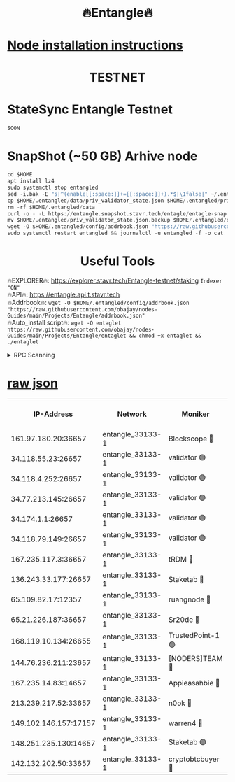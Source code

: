 <h1 align="center"> 🔥Entangle🔥</h1>

[Node installation instructions](https://github.com/obajay/nodes-Guides/tree/main/Projects/Entangle)
=

<h1 align="center"> TESTNET</h1>

# StateSync Entangle Testnet
```python
SOON
```
# SnapShot (~50 GB) Arhive node
```python
cd $HOME
apt install lz4
sudo systemctl stop entangled
sed -i.bak -E "s|^(enable[[:space:]]+=[[:space:]]+).*$|\1false|" ~/.entangled/config/config.toml
cp $HOME/.entangled/data/priv_validator_state.json $HOME/.entangled/priv_validator_state.json.backup
rm -rf $HOME/.entangled/data
curl -o - -L https://entangle.snapshot.stavr.tech/entagle/entagle-snap.tar.lz4 | lz4 -c -d - | tar -x -C $HOME/.entangled --strip-components 2
mv $HOME/.entangled/priv_validator_state.json.backup $HOME/.entangled/data/priv_validator_state.json
wget -O $HOME/.entangled/config/addrbook.json "https://raw.githubusercontent.com/obajay/nodes-Guides/main/Projects/Entangle/addrbook.json"
sudo systemctl restart entangled && journalctl -u entangled -f -o cat
```
 <h1 align="center"> Useful Tools</h1>
 
🔥EXPLORER🔥: https://explorer.stavr.tech/Entangle-testnet/staking        `Indexer "ON"` \
🔥API🔥:      https://entangle.api.t.stavr.tech \
🔥Addrbook🔥: ```wget -O $HOME/.entangled/config/addrbook.json "https://raw.githubusercontent.com/obajay/nodes-Guides/main/Projects/Entangle/addrbook.json"``` \
🔥Auto_install script🔥:  `wget -O entaglet https://raw.githubusercontent.com/obajay/nodes-Guides/main/Projects/Entangle/entaglet && chmod +x entaglet && ./entaglet`


<details>
<summary>RPC Scanning</summary>

<h2 align="center"> We scan nodes in real time every 4 hours. And we provide the final result of RPC endpoints.
We cannot influence the operation of these nodes in any way. </h2>


```python
If Voting Power is higher than 0 --> then the Node is a validator of the network and may be subject to attack and be a potential threat to the chain.
```
```python
We marked such validators with a red symbol
```

</details>

[raw json](https://rpc-check.entangt.stavr.tech/entangt/rpc-entangt-result.json)
=


<table><tr><th>IP-Address</th><th>Network</th><th>Moniker</th><th>Latest Block Height</th><th>Earliest Block Height</th><th>Catching Up</th><th>Tx Index</th><th>Voting Power</th><th>Scan Time</th></tr><tr><td>161.97.180.20:36657</td><td>entangle_33133-1</td><td>Blockscope 🔴</td><td>2654074</td><td>1</td><td>False</td><td>off</td><td>309757544522759</td><td>2024-03-15T12:59:23.963740149UTC</td></tr><tr><td>34.118.55.23:26657</td><td>entangle_33133-1</td><td>validator 🟢</td><td>2654075</td><td>1</td><td>False</td><td>on</td><td>0</td><td>2024-03-15T12:59:26.652522236UTC</td></tr><tr><td>34.118.4.252:26657</td><td>entangle_33133-1</td><td>validator 🟢</td><td>2617124</td><td>1</td><td>False</td><td>on</td><td>0</td><td>2024-03-15T12:59:26.972610956UTC</td></tr><tr><td>34.77.213.145:26657</td><td>entangle_33133-1</td><td>validator 🟢</td><td>2654075</td><td>1</td><td>False</td><td>on</td><td>0</td><td>2024-03-15T12:59:29.253239342UTC</td></tr><tr><td>34.174.1.1:26657</td><td>entangle_33133-1</td><td>validator 🟢</td><td>2654075</td><td>1</td><td>False</td><td>on</td><td>0</td><td>2024-03-15T12:59:29.943749709UTC</td></tr><tr><td>34.118.79.149:26657</td><td>entangle_33133-1</td><td>validator 🟢</td><td>2654079</td><td>1</td><td>False</td><td>on</td><td>0</td><td>2024-03-15T12:59:53.669873093UTC</td></tr><tr><td>167.235.117.3:36657</td><td>entangle_33133-1</td><td>tRDM 🔴</td><td>2654079</td><td>1</td><td>False</td><td>on</td><td>216776925020225</td><td>2024-03-15T12:59:58.277854517UTC</td></tr><tr><td>136.243.33.177:26657</td><td>entangle_33133-1</td><td>Staketab 🔴</td><td>2654078</td><td>660001</td><td>False</td><td>on</td><td>181128559072965</td><td>2024-03-15T12:59:45.029868030UTC</td></tr><tr><td>65.109.82.17:12357</td><td>entangle_33133-1</td><td>ruangnode 🔴</td><td>2654074</td><td>1312001</td><td>False</td><td>off</td><td>661261205895222</td><td>2024-03-15T12:59:24.306316924UTC</td></tr><tr><td>65.21.226.187:36657</td><td>entangle_33133-1</td><td>Sr20de 🔴</td><td>2654074</td><td>2049001</td><td>False</td><td>off</td><td>29534655065001</td><td>2024-03-15T12:59:21.458878171UTC</td></tr><tr><td>168.119.10.134:26655</td><td>entangle_33133-1</td><td>TrustedPoint-1 🟢</td><td>2654079</td><td>2268001</td><td>False</td><td>off</td><td>0</td><td>2024-03-15T12:59:58.498995246UTC</td></tr><tr><td>144.76.236.211:23657</td><td>entangle_33133-1</td><td>[NODERS]TEAM 🔴</td><td>2654077</td><td>2304001</td><td>False</td><td>off</td><td>26809518609480680</td><td>2024-03-15T12:59:42.776261262UTC</td></tr><tr><td>167.235.14.83:14657</td><td>entangle_33133-1</td><td>Appieasahbie 🔴</td><td>2654079</td><td>2436001</td><td>False</td><td>on</td><td>43265832790044774</td><td>2024-03-15T12:59:57.954915013UTC</td></tr><tr><td>213.239.217.52:33657</td><td>entangle_33133-1</td><td>n0ok 🔴</td><td>2654078</td><td>2554078</td><td>False</td><td>off</td><td>46611081777498279</td><td>2024-03-15T12:59:51.328779673UTC</td></tr><tr><td>149.102.146.157:17157</td><td>entangle_33133-1</td><td>warren4 🔴</td><td>2654077</td><td>2558001</td><td>False</td><td>on</td><td>505849050783707</td><td>2024-03-15T12:59:40.526944733UTC</td></tr><tr><td>148.251.235.130:14657</td><td>entangle_33133-1</td><td>Staketab 🟢</td><td>2654074</td><td>2617001</td><td>False</td><td>off</td><td>0</td><td>2024-03-15T12:59:21.132730749UTC</td></tr><tr><td>142.132.202.50:33657</td><td>entangle_33133-1</td><td>cryptobtcbuyer 🔴</td><td>2654074</td><td>2619001</td><td>False</td><td>off</td><td>38886577247155343</td><td>2024-03-15T12:59:23.706852846UTC</td></tr></table>
